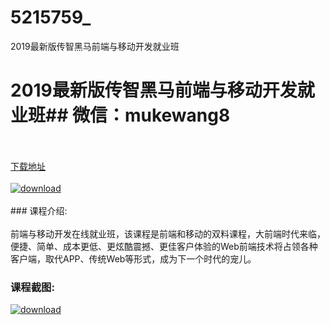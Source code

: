 # 5215759_
2019最新版传智黑马前端与移动开发就业班
# 2019最新版传智黑马前端与移动开发就业班## 微信：mukewang8
<br/></br>[下载地址](http://www.36tz.cn/article/5215759 "下载地址")
<br/></br>[![download](http://36tz.cn/muke_img/2020_10_2-58-300x115.png "下载地址")](http://www.36tz.cn/article/5215759 "下载地址")
<br/></br>### 课程介绍:<br/></br>前端与移动开发在线就业班，该课程是前端和移动的双料课程，大前端时代来临，便捷、简单、成本更低、更炫酷震撼、更佳客户体验的Web前端技术将占领各种客户端，取代APP、传统Web等形式，成为下一个时代的宠儿。

### 课程截图:
[![download](http://36tz.cn/muke_img/2020_10_1-62.png "下载地址")](http://www.36tz.cn/article/5215759 "下载地址")
